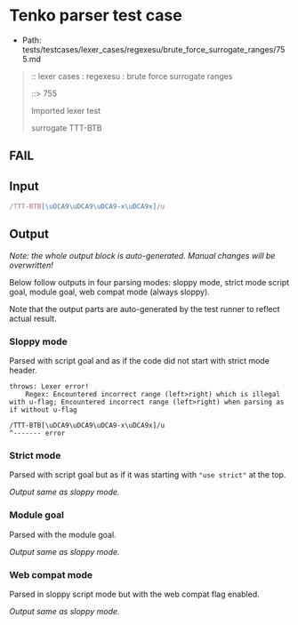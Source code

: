 # Tenko parser test case

- Path: tests/testcases/lexer_cases/regexesu/brute_force_surrogate_ranges/755.md

> :: lexer cases : regexesu : brute force surrogate ranges
>
> ::> 755
>
> Imported lexer test
>
> surrogate TTT-BTB

## FAIL

## Input

`````js
/TTT-BTB[\uDCA9\uDCA9\uDCA9-x\uDCA9x]/u
`````

## Output

_Note: the whole output block is auto-generated. Manual changes will be overwritten!_

Below follow outputs in four parsing modes: sloppy mode, strict mode script goal, module goal, web compat mode (always sloppy).

Note that the output parts are auto-generated by the test runner to reflect actual result.

### Sloppy mode

Parsed with script goal and as if the code did not start with strict mode header.

`````
throws: Lexer error!
    Regex: Encountered incorrect range (left>right) which is illegal with u-flag; Encountered incorrect range (left>right) when parsing as if without u-flag

/TTT-BTB[\uDCA9\uDCA9\uDCA9-x\uDCA9x]/u
^------- error
`````

### Strict mode

Parsed with script goal but as if it was starting with `"use strict"` at the top.

_Output same as sloppy mode._

### Module goal

Parsed with the module goal.

_Output same as sloppy mode._

### Web compat mode

Parsed in sloppy script mode but with the web compat flag enabled.

_Output same as sloppy mode._
